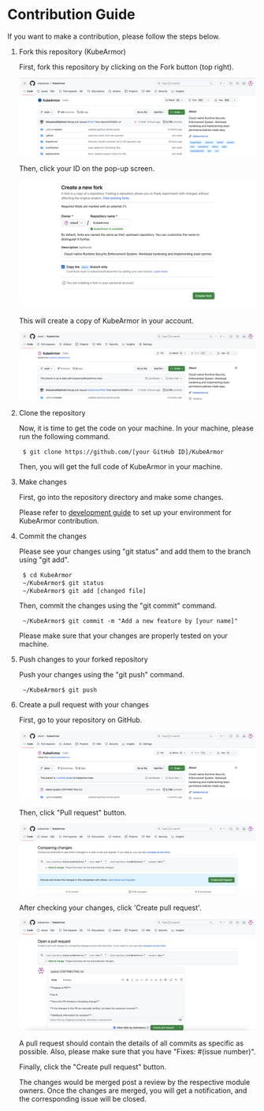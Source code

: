 # Contribution Guide

If you want to make a contribution, please follow the steps below.

1. Fork this repository \(KubeArmor\)

   First, fork this repository by clicking on the Fork button \(top right\).

   ![fork button](../.gitbook/assets/fork_button.png)  


   Then, click your ID on the pop-up screen.

   ![fork screen](../.gitbook/assets/fork_screen.png)  


   This will create a copy of KubeArmor in your account.

   ![fork repo](../.gitbook/assets/forked_repo.png)  

2. Clone the repository

   Now, it is time to get the code on your machine. In your machine, please run the following command.

   ```text
    $ git clone https://github.com/[your GitHub ID]/KubeArmor
   ```

   Then, you will get the full code of KubeArmor in your machine.  

3. Make changes

   First, go into the repository directory and make some changes.

   Please refer to [development guide](development_guide.md) to set up your environment for KubeArmor contribution.  

4. Commit the changes

   Please see your changes using "git status" and add them to the branch using "git add".

   ```text
    $ cd KubeArmor
    ~/KubeArmor$ git status
    ~/KubeArmor$ git add [changed file]
   ```

   Then, commit the changes using the "git commit" command.

   ```text
    ~/KubeArmor$ git commit -m "Add a new feature by [your name]"
   ```

   Please make sure that your changes are properly tested on your machine.  

5. Push changes to your forked repository

   Push your changes using the "git push" command.

   ```text
    ~/KubeArmor$ git push
   ```

6. Create a pull request with your changes

   First, go to your repository on GitHub.

   ![commit ahead](../.gitbook/assets/commit_ahead.png)  


   Then, click "Pull request" button.

   ![after pull request](../.gitbook/assets/after_pull_request.png)  


   After checking your changes, click 'Create pull request'.

   ![open pull request](../.gitbook/assets/open_pull_request.png)  


   A pull request should contain the details of all commits as specific as possible. Also, please make sure that you have "Fixes: \#\(issue number\)".  


   Finally, click the "Create pull request" button.

  
   The changes would be merged post a review by the respective module owners. Once the changes are merged, you will get a notification, and the corresponding issue will be closed.

